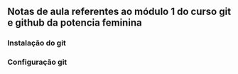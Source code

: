 ## Notas de aula referentes ao módulo 1 do curso git e github da potencia feminina

### Instalação do git

### Configuração git